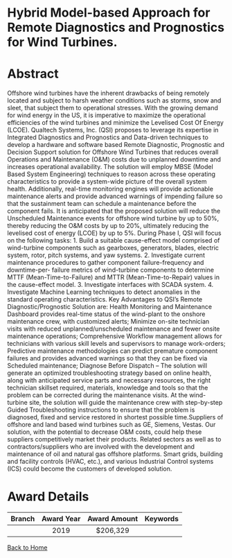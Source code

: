 
Hybrid Model-based Approach for Remote Diagnostics and Prognostics for Wind Turbines.
=====================================================================================

# Abstract


Offshore wind turbines have the inherent drawbacks of being remotely located and subject to harsh weather conditions such as storms, snow and sleet, that subject them to operational stresses. With the growing demand for wind energy in the US, it is imperative to maximize the operational efficiencies of the wind turbines and minimize the Levelised Cost Of Energy (LCOE). Qualtech Systems, Inc. (QSI) proposes to leverage its expertise in Integrated Diagnostics and Prognostics and Data-driven techniques to develop a hardware and software based Remote Diagnostic, Prognostic and Decision Support solution for Offshore Wind Turbines that reduces overall Operations and Maintenance (O&M) costs due to unplanned downtime and increases operational availability. The solution will employ MBSE (Model Based System Engineering) techniques to reason across these operating characteristics to provide a system-wide picture of the overall system health. Additionally, real-time monitoring engines will provide actionable maintenance alerts and provide advanced warnings of impending failure so that the sustainment team can schedule a maintenance before the component fails. It is anticipated that the proposed solution will reduce the Unscheduled Maintenance events for offshore wind turbine by up to 50%, thereby reducing the O&M costs by up to 20%, ultimately reducing the levelised cost of energy (LCOE) by up to 5%. During Phase I, QSI will focus on the following tasks: 1. Build a suitable cause-effect model comprised of wind-turbine components such as gearboxes, generators, blades, electric system, rotor, pitch systems, and yaw systems. 2. Investigate current maintenance procedures to gather component failure-frequency and downtime-per- failure metrics of wind-turbine components to determine MTTF (Mean-Time-to-Failure) and MTTR (Mean-Time-to-Repair) values in the cause-effect model. 3. Investigate interfaces with SCADA system. 4. Investigate Machine Learning techniques to detect anomalies in the standard operating characteristics. Key Advantages to QSI’s Remote Diagnostic/Prognostic Solution are: Health Monitoring and Maintenance Dashboard provides real-time status of the wind-plant to the onshore maintenance crew, with customized alerts; Minimize on-site technician visits with reduced unplanned/unscheduled maintenance and fewer onsite maintenance operations; Comprehensive Workflow management allows for technicians with various skill levels and supervisors to manage work-orders; Predictive maintenance methodologies can predict premature component failures and provides advanced warnings so that they can be fixed via Scheduled maintenance; Diagnose Before Dispatch – The solution will generate an optimized troubleshooting strategy based on online health, along with anticipated service parts and necessary resources, the right technician skillset required, materials, knowledge and tools so that the problem can be corrected during the maintenance visits. At the wind-turbine site, the solution will guide the maintenance crew with step-by-step Guided Troubleshooting instructions to ensure that the problem is diagnosed, fixed and service restored in shortest possible time.Suppliers of offshore and land based wind turbines such as GE, Siemens, Vestas. Our solution, with the potential to decrease O&M costs, could help these suppliers competitively market their products. Related sectors as well as to contractors/suppliers who are involved with the development and maintenance of oil and natural gas offshore platforms. Smart grids, building and facility controls (HVAC, etc.), and various Industrial Control systems (ICS) could become the customers of developed solution.  

# Award Details

|Branch|Award Year|Award Amount|Keywords|
| :---: | :---: | :---: | :---: |
||2019|$206,329||
  
  


[Back to Home](https://github.com/chrischow/dod_sbir_awards/Reports/CC/#784)